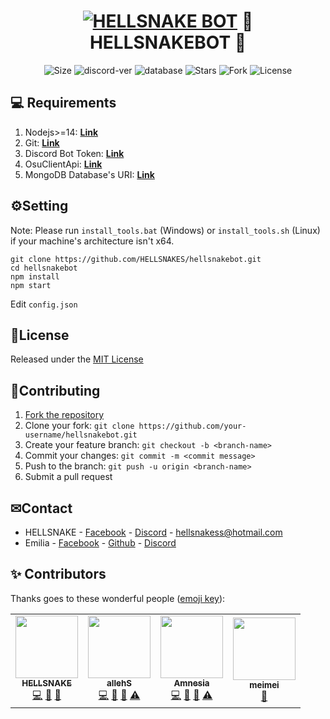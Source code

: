 <h1 align="center">
    <a href="#"><img src="https://i.imgur.com/fIfT3sh.jpg" alt="HELLSNAKE BOT"></a>
   🤖 HELLSNAKEBOT 🤖
</h1>
<p align="center">
    <img alt="Size" src="https://img.shields.io/github/languages/code-size/HELLSNAKES/hellsnakebot">
    <img alt="discord-ver" src="https://img.shields.io/badge/discord.js-v12.5.3-blue">
    <img alt="database" src="https://img.shields.io/badge/database-mongodb-informational?style=flat&logo=mongodb&logoColor=white&color=blue">
    <img alt="Stars" src="https://img.shields.io/github/stars/HELLSNAKES/hellsnakebot">
    <img alt="Fork" src="https://img.shields.io/github/forks/HELLSNAKES/hellsnakebot">
    <img alt="License" src="https://img.shields.io/github/license/HELLSNAKES/hellsnakebot">
</p>

## 💻 Requirements
1. Nodejs>=14: **[Link](https://nodejs.org)**
2. Git: **[Link](https://git-scm.com)**
3. Discord Bot Token: **[Link](https://discord.com/developers/applications)**
4. OsuClientApi: **[Link](https://osu.ppy.sh/home/account/edit#new-oauth-application)**
5. MongoDB Database's URI: **[Link](https://www.mongodb.com)**
## ⚙️Setting
Note: Please run `install_tools.bat` (Windows) or `install_tools.sh` (Linux) if your machine's architecture isn't x64.
```
git clone https://github.com/HELLSNAKES/hellsnakebot.git
cd hellsnakebot
npm install
npm start
```
Edit `config.json`
## 📖License
Released under the [MIT License](https://github.com/HELLSNAKES/hellsnakebot/blob/main/LICENSE)
## 🤝Contributing
1. [Fork the repository](https://github.com/HELLSNAKES/hellsnakebot/fork)
2. Clone your fork: `git clone https://github.com/your-username/hellsnakebot.git`
3. Create your feature branch: `git checkout -b <branch-name>`
4. Commit your changes: `git commit -m <commit message>`
5. Push to the branch: `git push -u origin <branch-name>`
6. Submit a pull request
## ✉Contact
* HELLSNAKE - [Facebook](https://www.facebook.com/hellsnake98) - [Discord](https://discord.com/users/628633598001414165) - hellsnakess@hotmail.com
* Emilia -  [Facebook](https://www.facebook.com/profile.php?id=100066295651777) - [Github](https://github.com/CuSO4-c3c) - [Discord](https://discord.com/users/783709260663750657)


## ✨ Contributors 

Thanks goes to these wonderful people ([emoji key](https://allcontributors.org/docs/en/emoji-key)):

<!-- ALL-CONTRIBUTORS-LIST:START - Do not remove or modify this section -->
<!-- prettier-ignore-start -->
<!-- markdownlint-disable -->
<table>
  <tr>
    <td align="center"><a href="https://compiled.social/HELLSNAKE"><img src="https://avatars.githubusercontent.com/u/63496374?v=4?s=100" width="100px;" alt=""/><br /><sub><b>HELLSNAKE</b></sub></a><br /><a href="https://github.com/HELLSNAKES/hellsnakebot/commits?author=HELLSNAKES" title="Code">💻</a> <a href="#data-HELLSNAKES" title="Data">🔣</a> <a href="#projectManagement-HELLSNAKES" title="Project Management">📆</a></td>
    <td align="center"><a href="https://github.com/Hiyoriii"><img src="https://avatars.githubusercontent.com/u/69383963?v=4?s=100" width="100px;" alt=""/><br /><sub><b>allehS</b></sub></a><br /><a href="https://github.com/HELLSNAKES/hellsnakebot/commits?author=Hiyoriii" title="Code">💻</a> <a href="#data-Hiyoriii" title="Data">🔣</a> <a href="#projectManagement-Hiyoriii" title="Project Management">📆</a> <a href="https://github.com/HELLSNAKES/hellsnakebot/commits?author=Hiyoriii" title="Tests">⚠️</a></td>
    <td align="center"><a href="https://github.com/CuSO4-c3c"><img src="https://avatars.githubusercontent.com/u/77104443?v=4?s=100" width="100px;" alt=""/><br /><sub><b>Amnesia</b></sub></a><br /><a href="https://github.com/HELLSNAKES/hellsnakebot/commits?author=CuSO4-c3c" title="Code">💻</a> <a href="#data-CuSO4-c3c" title="Data">🔣</a> <a href="#projectManagement-CuSO4-c3c" title="Project Management">📆</a> <a href="https://github.com/HELLSNAKES/hellsnakebot/commits?author=CuSO4-c3c" title="Tests">⚠️</a></td>
    <td align="center"><a href="https://github.com/meimeiowo"><img src="https://avatars.githubusercontent.com/u/91164564?v=4?s=100" width="100px;" alt=""/><br /><sub><b>meimei</b></sub></a><br /><a href="#design-meimeiowo" title="Design">🎨</a></td>
  </tr>
</table>

<!-- markdownlint-restore -->
<!-- prettier-ignore-end -->

<!-- ALL-CONTRIBUTORS-LIST:END -->
